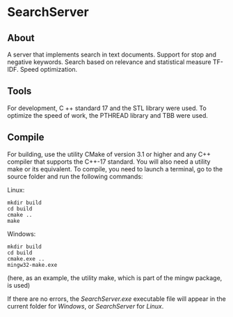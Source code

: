 # SearchServer

## About

A server that implements search in text documents. Support for stop and negative keywords. Search based on relevance and statistical measure TF-IDF. Speed optimization.


## Tools

For development, C ++ standard 17 and the STL library were used. To optimize the speed of work, the PTHREAD library and TBB were used.


## Compile

For building, use the utility CMake of version 3.1 or higher and any C++ compiler that supports the C++-17 standard. You will also need a utility make or its equivalent. To compile, you need to launch a terminal, go to the source folder and run the following commands: 

Linux:

    mkdir build
    cd build
    cmake ..
    make
    
Windows:

    mkdir build
    cd build
    cmake.exe ..
    mingw32-make.exe
(here, as an example, the utility make, which is part of the mingw package, is used)

If there are no errors, the *SearchServer.exe* executable file will appear in the current folder for *Windows*, or *SearchServer* for *Linux*.
